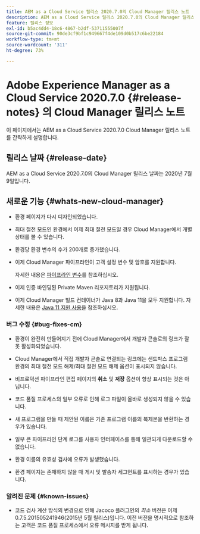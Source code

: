 ```yaml
---
title: AEM as a Cloud Service 릴리스 2020.7.0의 Cloud Manager 릴리스 노트
description: AEM as a Cloud Service 릴리스 2020.7.0의 Cloud Manager 릴리스 노트
feature: 릴리스 정보
exl-id: b5ac4dd4-18c6-4867-b2df-53711555007f
source-git-commit: 90de3cf9bf1c949667f4de109d0b517c6be22184
workflow-type: tm+mt
source-wordcount: '311'
ht-degree: 73%

---
```


# Adobe Experience Manager as a Cloud Service 2020.7.0 {#release-notes} 의 Cloud Manager 릴리스 노트

이 페이지에서는 AEM as a Cloud Service 2020.7.0 Cloud Manager 릴리스 노트를 간략하게 설명합니다.

## 릴리스 날짜 {#release-date}

AEM as a Cloud Service 2020.7.0의 Cloud Manager 릴리스 날짜는 2020년 7월 9일입니다.

## 새로운 기능 {#whats-new-cloud-manager}

* 환경 페이지가 다시 디자인되었습니다.

* 최대 절전 모드인 환경에서 이제 최대 절전 모드일 경우 Cloud Manager에서 개별 상태를 볼 수 있습니다.

* 환경당 환경 변수의 수가 200개로 증가했습니다.

* 이제 Cloud Manager 파이프라인이 고객 설정 변수 및 암호를 지원합니다.

   자세한 내용은 [파이프라인 변수](/help/onboarding/getting-access-to-aem-in-cloud/build-environment-details.md#pipeline-variables)를 참조하십시오.

* 이제 인증 바인딩된 Private Maven 리포지토리가 지원됩니다.

* 이제 Cloud Manager 빌드 컨테이너가 Java 8과 Java 11을 모두 지원합니다.
자세한 내용은 [Java 11 지원 사용](/help/onboarding/getting-access-to-aem-in-cloud/build-environment-details.md#using-java-support)을 참조하십시오.

### 버그 수정 {#bug-fixes-cm}

* 환경이 완전히 만들어지기 전에 Cloud Manager에서 개발자 콘솔로의 링크가 잘못 활성화되었습니다.

* Cloud Manager에서 직접 개발자 콘솔로 연결되는 링크에는 샌드박스 프로그램 환경의 최대 절전 모드 해제/최대 절전 모드 해제 옵션이 표시되지 않습니다.

* 비프로덕션 파이프라인 편집 페이지의 **취소** 및 **저장** 옵션이 항상 표시되는 것은 아닙니다.

* 코드 품질 프로세스의 일부 오류로 인해 로그 파일이 올바로 생성되지 않을 수 있습니다.

* 새 프로그램을 만들 때 제안된 이름은 기존 프로그램 이름의 복제본을 반환하는 경우가 있습니다.

* 일부 큰 파이프라인 단계 로그를 사용자 인터페이스를 통해 일관되게 다운로드할 수 없습니다.

* 환경 이름의 유효성 검사에 오류가 발생했습니다.

* 환경 페이지는 존재하지 않을 때 게시 및 발송자 세그먼트를 표시하는 경우가 있습니다.

### 알려진 문제 {#known-issues}

* 코드 검사 계산 방식의 변경으로 인해 Jacoco 플러그인의 *최소* 버전은 이제 0.7.5.201505241946(2015년 5월 릴리스)입니다. 이전 버전을 명시적으로 참조하는 고객은 코드 품질 프로세스에서 오류 메시지를 받게 됩니다.
